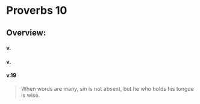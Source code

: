 # Proverbs 10

## Overview:



#### v.
>

#### v.
>

#### v.19
>When words are many, sin is not absent, but he who holds his tongue is wise.

